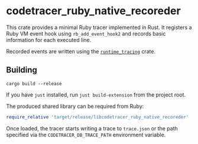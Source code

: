 # codetracer_ruby_native_recoreder

This crate provides a minimal Ruby tracer implemented in Rust.
It registers a Ruby VM event hook using `rb_add_event_hook2` and
records basic information for each executed line.

Recorded events are written using the [`runtime_tracing`](https://github.com/metacraft-labs/runtime_tracing) crate.

## Building

```
cargo build --release
```

If you have `just` installed, run `just build-extension` from the project root.

The produced shared library can be required from Ruby:

```ruby
require_relative 'target/release/libcodetracer_ruby_native_recoreder'
```

Once loaded, the tracer starts writing a trace to `trace.json` or the
path specified via the `CODETRACER_DB_TRACE_PATH` environment variable.
